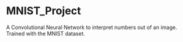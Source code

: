 # MNIST_Project
A Convolutional Neural Network to interpret numbers out of an image. Trained with the MNIST dataset.
